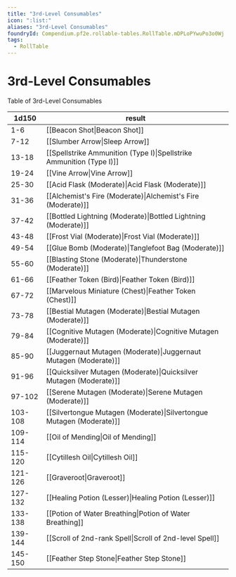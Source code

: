 ```yaml
---
title: "3rd-Level Consumables"
icon: ":list:"
aliases: "3rd-Level Consumables"
foundryId: Compendium.pf2e.rollable-tables.RollTable.mDPLoPYwuPo3o0Wj
tags:
  - RollTable
---
```


# 3rd-Level Consumables
Table of 3rd-Level Consumables

| 1d150 | result |
|------|--------|
| 1-6 | [[Beacon Shot\|Beacon Shot]] |
| 7-12 | [[Slumber Arrow\|Sleep Arrow]] |
| 13-18 | [[Spellstrike Ammunition (Type I)\|Spellstrike Ammunition (Type I)]] |
| 19-24 | [[Vine Arrow\|Vine Arrow]] |
| 25-30 | [[Acid Flask (Moderate)\|Acid Flask (Moderate)]] |
| 31-36 | [[Alchemist's Fire (Moderate)\|Alchemist's Fire (Moderate)]] |
| 37-42 | [[Bottled Lightning (Moderate)\|Bottled Lightning (Moderate)]] |
| 43-48 | [[Frost Vial (Moderate)\|Frost Vial (Moderate)]] |
| 49-54 | [[Glue Bomb (Moderate)\|Tanglefoot Bag (Moderate)]] |
| 55-60 | [[Blasting Stone (Moderate)\|Thunderstone (Moderate)]] |
| 61-66 | [[Feather Token (Bird)\|Feather Token (Bird)]] |
| 67-72 | [[Marvelous Miniature (Chest)\|Feather Token (Chest)]] |
| 73-78 | [[Bestial Mutagen (Moderate)\|Bestial Mutagen (Moderate)]] |
| 79-84 | [[Cognitive Mutagen (Moderate)\|Cognitive Mutagen (Moderate)]] |
| 85-90 | [[Juggernaut Mutagen (Moderate)\|Juggernaut Mutagen (Moderate)]] |
| 91-96 | [[Quicksilver Mutagen (Moderate)\|Quicksilver Mutagen (Moderate)]] |
| 97-102 | [[Serene Mutagen (Moderate)\|Serene Mutagen (Moderate)]] |
| 103-108 | [[Silvertongue Mutagen (Moderate)\|Silvertongue Mutagen (Moderate)]] |
| 109-114 | [[Oil of Mending\|Oil of Mending]] |
| 115-120 | [[Cytillesh Oil\|Cytillesh Oil]] |
| 121-126 | [[Graveroot\|Graveroot]] |
| 127-132 | [[Healing Potion (Lesser)\|Healing Potion (Lesser)]] |
| 133-138 | [[Potion of Water Breathing\|Potion of Water Breathing]] |
| 139-144 | [[Scroll of 2nd-rank Spell\|Scroll of 2nd-level Spell]] |
| 145-150 | [[Feather Step Stone\|Feather Step Stone]] |
